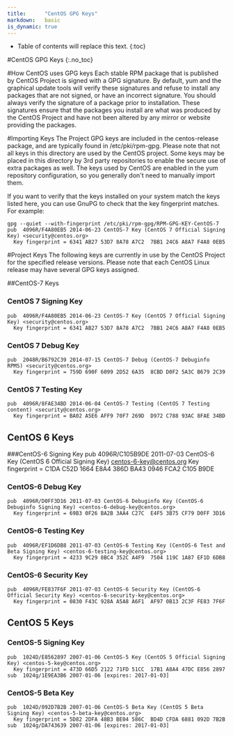 ```yaml
---
title:      "CentOS GPG Keys"
markdown:   basic
is_dynamic: true
---
```

* Table of contents will replace this text.
{:toc}

#CentOS GPG Keys
{:.no_toc}

#How CentOS uses GPG keys
Each stable RPM package that is published by CentOS Project is signed with a GPG signature. By default, yum and the graphical update tools will verify these signatures and refuse to install any packages that are not signed, or have an incorrect signature. You should always verify the signature of a package prior to installation. These signatures ensure that the packages you install are what was produced by the CentOS Project and have not been altered by any mirror or website providing the packages. 

#Importing Keys
The Project GPG keys are included in the centos-release package, and are typically found in /etc/pki/rpm-gpg. Please note that not all keys in this directory are used by the CentOS project. Some keys may be placed in this directory by 3rd party repositories to enable the secure use of extra packages as well. The keys used by CentOS are enabled in the yum repository configuration, so you generally don't need to manually import them. 

If you want to verify that the keys installed on your system match the keys listed here, you can use GnuPG to check that the key fingerprint matches. For example:

    gpg --quiet --with-fingerprint /etc/pki/rpm-gpg/RPM-GPG-KEY-CentOS-7
    pub  4096R/F4A80EB5 2014-06-23 CentOS-7 Key (CentOS 7 Official Signing Key) <security@centos.org>
      Key fingerprint = 6341 AB27 53D7 8A78 A7C2  7BB1 24C6 A8A7 F4A8 0EB5


#Project Keys
The following keys are currently in use by the CentOS Project for the specified release versions. Please note that each CentOS Linux release may have several GPG keys assigned.

##CentOS-7 Keys

### CentOS 7 Signing Key
    pub  4096R/F4A80EB5 2014-06-23 CentOS-7 Key (CentOS 7 Official Signing Key) <security@centos.org>
      Key fingerprint = 6341 AB27 53D7 8A78 A7C2  7BB1 24C6 A8A7 F4A8 0EB5

### CentOS 7 Debug Key
    pub  2048R/B6792C39 2014-07-15 CentOS-7 Debug (CentOS-7 Debuginfo RPMS) <security@centos.org>
      Key fingerprint = 759D 690F 6099 2D52 6A35  8CBD D0F2 5A3C B679 2C39


### CentOS 7 Testing Key
    pub  4096R/8FAE34BD 2014-06-04 CentOS-7 Testing (CentOS 7 Testing content) <security@centos.org>
      Key fingerprint = BA02 A5E6 AFF9 70F7 269D  D972 C788 93AC 8FAE 34BD


## CentOS 6 Keys

###CentOS-6 Signing Key
    pub  4096R/C105B9DE 2011-07-03 CentOS-6 Key (CentOS 6 Official Signing Key) <centos-6-key@centos.org>
      Key fingerprint = C1DA C52D 1664 E8A4 386D  BA43 0946 FCA2 C105 B9DE


### CentOS-6 Debug Key
    pub  4096R/D0FF3D16 2011-07-03 CentOS-6 Debuginfo Key (CentOS-6 Debuginfo Signing Key) <centos-6-debug-key@centos.org>
      Key fingerprint = 69B3 0F26 BA2B 3AA4 C27C  E4F5 3B75 CF79 D0FF 3D16


### CentOS-6 Testing Key
    pub  4096R/EF1D6DB8 2011-07-03 CentOS-6 Testing Key (CentOS-6 Test and Beta Signing Key) <centos-6-testing-key@centos.org>
      Key fingerprint = 4233 9C29 8BC4 352C A4F9  7504 119C 1A87 EF1D 6DB8


### CentOS-6 Security Key
    pub  4096R/FE837F6F 2011-07-03 CentOS-6 Security Key (CentOS-6 Official Security Key) <centos-6-security-key@centos.org>
      Key fingerprint = 0830 F43C 928A A5A8 A6F1  AF97 0B13 2C3F FE83 7F6F


## CentOS 5 Keys

### CentOS-5 Signing Key
    pub  1024D/E8562897 2007-01-06 CentOS-5 Key (CentOS 5 Official Signing Key) <centos-5-key@centos.org>
      Key fingerprint = 473D 66D5 2122 71FD 51CC  17B1 A8A4 47DC E856 2897
    sub  1024g/1E9EA3B6 2007-01-06 [expires: 2017-01-03]

### CentOS-5 Beta Key
    pub  1024D/092D7B2B 2007-01-06 CentOS-5 Beta Key (CentOS 5 Beta Signing Key) <centos-5-beta-key@centos.org>
      Key fingerprint = 5D82 2DFA 48B3 BE04 586C  BD4D CFDA 6881 092D 7B2B
    sub  1024g/DA743639 2007-01-06 [expires: 2017-01-03]


